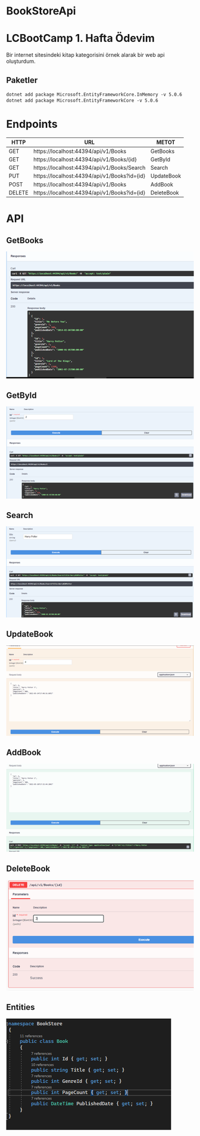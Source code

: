 # BookStoreApi
# LCBootCamp 1. Hafta Ödevim

Bir internet sitesindeki kitap kategorisini örnek alarak bir web api oluşturdum.

## Paketler 
    dotnet add package Microsoft.EntityFrameworkCore.InMemory -v 5.0.6
    dotnet add package Microsoft.EntityFrameworkCore -v 5.0.6
    
# Endpoints
|HTTP|URL|METOT|
|---|---|---|
|GET| https://localhost:44394/api/v1/Books |GetBooks|
|GET| https://localhost:44394/api/v1/Books/{id} |GetById|
|GET| https://localhost:44394/api/v1/Books/Search |Search|
|PUT| https://localhost:44394/api/v1/Books?id={id} |UpdateBook|
|POST| https://localhost:44394/api/v1/Books |AddBook|
|DELETE| https://localhost:44394/api/v1/Books?id={id} |DeleteBook|



# API 

## GetBooks
![GetBooksPicture](/images/getall.png)

## GetById
![GetByIdPicture](/images/getbyid.png)

## Search
![Search](/images/search.png)


## UpdateBook
![UpdateBook](/images/update.png)
 
## AddBook
![AddBook](/images/add.png)
## DeleteBook
![DeleteBook](/images/delete.png)


## Entities
![entity](images/entity.png)
